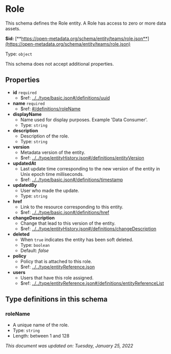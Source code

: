 # Role

This schema defines the Role entity. A Role has access to zero or more data assets.

**$id:** [**https://open-metadata.org/schema/entity/teams/role.json**](https://open-metadata.org/schema/entity/teams/role.json)

Type: `object`

This schema does not accept additional properties.

## Properties

* **id** `required`
  * $ref: [../../type/basic.json#/definitions/uuid](../types/basic.md#uuid)
* **name** `required`
  * $ref: [#/definitions/roleName](role.md#rolename)
* **displayName**
  * Name used for display purposes. Example 'Data Consumer'.
  * Type: `string`
* **description**
  * Description of the role.
  * Type: `string`
* **version**
  * Metadata version of the entity.
  * $ref: [../../type/entityHistory.json#/definitions/entityVersion](../types/entityhistory.md#entityversion)
* **updatedAt**
  * Last update time corresponding to the new version of the entity in Unix epoch time milliseconds.
  * $ref: [../../type/basic.json#/definitions/timestamp](../types/basic.md#timestamp)
* **updatedBy**
  * User who made the update.
  * Type: `string`
* **href**
  * Link to the resource corresponding to this entity.
  * $ref: [../../type/basic.json#/definitions/href](../types/basic.md#href)
* **changeDescription**
  * Change that lead to this version of the entity.
  * $ref: [../../type/entityHistory.json#/definitions/changeDescription](../types/entityhistory.md#changedescription)
* **deleted**
  * When `true` indicates the entity has been soft deleted.
  * Type: `boolean`
  * Default: _false_
* **policy**
  * Policy that is attached to this role.
  * $ref: [../../type/entityReference.json](../types/entityreference.md)
* **users**
  * Users that have this role assigned.
  * $ref: [../../type/entityReference.json#/definitions/entityReferenceList](../types/entityreference.md#entityreferencelist)

## Type definitions in this schema

### roleName

* A unique name of the role.
* Type: `string`
* Length: between 1 and 128

_This document was updated on: Tuesday, January 25, 2022_
